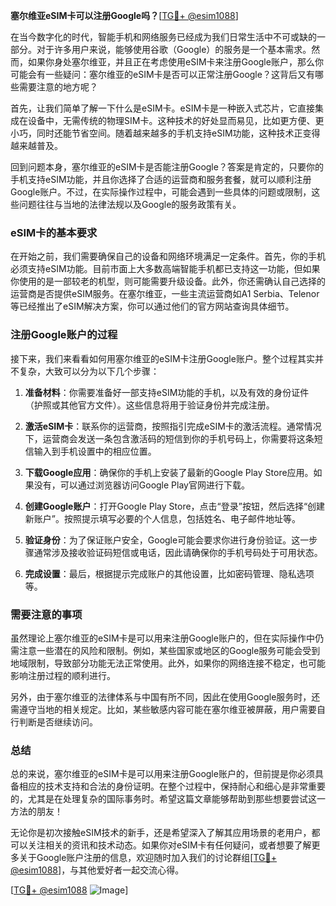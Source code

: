 **塞尔维亚eSIM卡可以注册Google吗？**[[TG💪+ @esim1088](https://t.me/s/esim1088)]

在当今数字化的时代，智能手机和网络服务已经成为我们日常生活中不可或缺的一部分。对于许多用户来说，能够使用谷歌（Google）的服务是一个基本需求。然而，如果你身处塞尔维亚，并且正在考虑使用eSIM卡来注册Google账户，那么你可能会有一些疑问：塞尔维亚的eSIM卡是否可以正常注册Google？这背后又有哪些需要注意的地方呢？

首先，让我们简单了解一下什么是eSIM卡。eSIM卡是一种嵌入式芯片，它直接集成在设备中，无需传统的物理SIM卡。这种技术的好处显而易见，比如更方便、更小巧，同时还能节省空间。随着越来越多的手机支持eSIM功能，这种技术正变得越来越普及。

回到问题本身，塞尔维亚的eSIM卡是否能注册Google？答案是肯定的，只要你的手机支持eSIM功能，并且你选择了合适的运营商和服务套餐，就可以顺利注册Google账户。不过，在实际操作过程中，可能会遇到一些具体的问题或限制，这些问题往往与当地的法律法规以及Google的服务政策有关。

### eSIM卡的基本要求

在开始之前，我们需要确保自己的设备和网络环境满足一定条件。首先，你的手机必须支持eSIM功能。目前市面上大多数高端智能手机都已支持这一功能，但如果你使用的是一部较老的机型，则可能需要升级设备。此外，你还需确认自己选择的运营商是否提供eSIM服务。在塞尔维亚，一些主流运营商如A1 Serbia、Telenor等已经推出了eSIM解决方案，你可以通过他们的官方网站查询具体细节。

### 注册Google账户的过程

接下来，我们来看看如何用塞尔维亚的eSIM卡注册Google账户。整个过程其实并不复杂，大致可以分为以下几个步骤：

1. **准备材料**：你需要准备好一部支持eSIM功能的手机，以及有效的身份证件（护照或其他官方文件）。这些信息将用于验证身份并完成注册。
   
2. **激活eSIM卡**：联系你的运营商，按照指引完成eSIM卡的激活流程。通常情况下，运营商会发送一条包含激活码的短信到你的手机号码上，你需要将这条短信输入到手机设置中的相应位置。

3. **下载Google应用**：确保你的手机上安装了最新的Google Play Store应用。如果没有，可以通过浏览器访问Google Play官网进行下载。

4. **创建Google账户**：打开Google Play Store，点击“登录”按钮，然后选择“创建新账户”。按照提示填写必要的个人信息，包括姓名、电子邮件地址等。

5. **验证身份**：为了保证账户安全，Google可能会要求你进行身份验证。这一步骤通常涉及接收验证码短信或电话，因此请确保你的手机号码处于可用状态。

6. **完成设置**：最后，根据提示完成账户的其他设置，比如密码管理、隐私选项等。

### 需要注意的事项

虽然理论上塞尔维亚的eSIM卡是可以用来注册Google账户的，但在实际操作中仍需注意一些潜在的风险和限制。例如，某些国家或地区的Google服务可能会受到地域限制，导致部分功能无法正常使用。此外，如果你的网络连接不稳定，也可能影响注册过程的顺利进行。

另外，由于塞尔维亚的法律体系与中国有所不同，因此在使用Google服务时，还需遵守当地的相关规定。比如，某些敏感内容可能在塞尔维亚被屏蔽，用户需要自行判断是否继续访问。

### 总结

总的来说，塞尔维亚的eSIM卡是可以用来注册Google账户的，但前提是你必须具备相应的技术支持和合法的身份证明。在整个过程中，保持耐心和细心是非常重要的，尤其是在处理复杂的国际事务时。希望这篇文章能够帮助到那些想要尝试这一方法的朋友！

无论你是初次接触eSIM技术的新手，还是希望深入了解其应用场景的老用户，都可以关注相关的资讯和技术动态。如果你对eSIM卡有任何疑问，或者想要了解更多关于Google账户注册的信息，欢迎随时加入我们的讨论群组[[TG💪+ @esim1088](https://t.me/s/esim1088)]，与其他爱好者一起交流心得。

[[TG💪+ @esim1088](https://t.me/s/esim1088) ![Image](https://i.postimg.cc/4NQfJmqS/Snipaste-2025-05-13-00-14-12.png)]